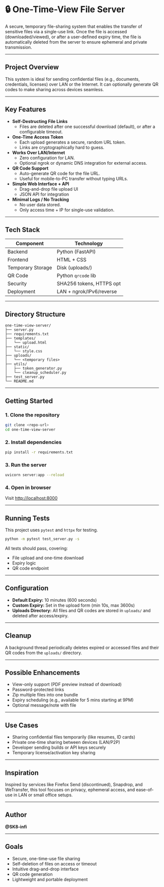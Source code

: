 # 🔒 One-Time-View File Server

A secure, temporary file-sharing system that enables the transfer of sensitive files via a single-use link. Once the file is accessed (downloaded/viewed), or after a user-defined expiry time, the file is automatically deleted from the server to ensure ephemeral and private transmission.

---

## Project Overview

This system is ideal for sending confidential files (e.g., documents, credentials, licenses) over LAN or the Internet. It can optionally generate QR codes to make sharing across devices seamless.

---

## Key Features

- **Self-Destructing File Links**
  - Files are deleted after one successful download (default), or after a configurable timeout.
- **One-Time Access Token**
  - Each upload generates a secure, random URL token.
  - Links are cryptographically hard to guess.
- **Works Over LAN/Internet**
  - Zero configuration for LAN.
  - Optional ngrok or dynamic DNS integration for external access.
- **QR Code Support**
  - Auto-generate QR code for the file URL.
  - Useful for mobile-to-PC transfer without typing URLs.
- **Simple Web Interface + API**
  - Drag-and-drop file upload UI
  - JSON API for integration
- **Minimal Logs / No Tracking**
  - No user data stored.
  - Only access time + IP for single-use validation.

---

## Tech Stack

| Component         | Technology                |
|------------------|--------------------------|
| Backend          | Python (FastAPI)         |
| Frontend         | HTML + CSS               |
| Temporary Storage| Disk (uploads/)          |
| QR Code          | Python `qrcode` lib      |
| Security         | SHA256 tokens, HTTPS opt |
| Deployment       | LAN + ngrok/IPv6/reverse |

---

## Directory Structure

```
one-time-view-server/
├── server.py
├── requirements.txt
├── templates/
│   └── upload.html
├── static/
│   └── style.css
├── uploads/
│   └── <temporary files>
├── utils/
│   ├── token_generator.py
│   └── cleanup_scheduler.py
├── test_server.py
└── README.md
```

---

## Getting Started

### 1. Clone the repository
```bash
git clone <repo-url>
cd one-time-view-server
```

### 2. Install dependencies
```bash
pip install -r requirements.txt
```

### 3. Run the server
```bash
uvicorn server:app --reload
```

### 4. Open in browser
Visit [http://localhost:8000](http://localhost:8000)

---

## Running Tests

This project uses `pytest` and `httpx` for testing.

```bash
python -m pytest test_server.py -s
```

All tests should pass, covering:
- File upload and one-time download
- Expiry logic
- QR code endpoint

---

## Configuration

- **Default Expiry:** 10 minutes (600 seconds)
- **Custom Expiry:** Set in the upload form (min 10s, max 3600s)
- **Uploads Directory:** All files and QR codes are stored in `uploads/` and deleted after access/expiry.

---

## Cleanup

A background thread periodically deletes expired or accessed files and their QR codes from the `uploads/` directory.

---

## Possible Enhancements
- View-only support (PDF preview instead of download)
- Password-protected links
- Zip multiple files into one bundle
- Expiry scheduling (e.g., available for 5 mins starting at 9PM)
- Optional message/note with file

---

## Use Cases
- Sharing confidential files temporarily (like resumes, ID cards)
- Private one-time sharing between devices (LAN/P2P)
- Developer sending builds or API keys securely
- Temporary license/activation key sharing

---

## Inspiration
Inspired by services like Firefox Send (discontinued), Snapdrop, and WeTransfer, this tool focuses on privacy, ephemeral access, and ease-of-use in LAN or small office setups.

---

## Author
**@SK8-infi**

---

## Goals
- Secure, one-time-use file sharing
- Self-deletion of files on access or timeout
- Intuitive drag-and-drop interface
- QR code generation
- Lightweight and portable deployment 